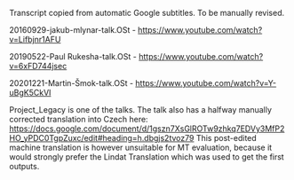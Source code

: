 


Transcript copied from automatic Google subtitles. To be manually revised.

20160929-jakub-mlynar-talk.OSt - https://www.youtube.com/watch?v=Lifbjnr1AFU

20190522-Paul Rukesha-talk.OSt - https://www.youtube.com/watch?v=6xFD744jsec

20201221-Martin-Šmok-talk.OSt  - https://www.youtube.com/watch?v=Y-uBgK5CkVI

Project_Legacy is one of the talks. The talk also has a halfway manually corrected translation into Czech here:
  https://docs.google.com/document/d/1gszn7XsGlROTw9zhkq7EDVy3MfP2HO_yPDC0TgpZuxc/edit#heading=h.dbgjs2tvoz79
This post-edited machine translation is however unsuitable for MT evaluation, because it would strongly prefer the Lindat Translation which was used to get the first outputs.
